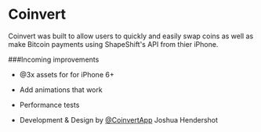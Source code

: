 Coinvert
========

Coinvert was built to allow users to quickly and easily swap coins as well as make Bitcoin payments using ShapeShift's API from thier iPhone.

###Incoming improvements
- @3x assets for for iPhone 6+
- Add animations that work
- Performance tests

- Development & Design by [@CoinvertApp](https://twitter.com/coinvertapp) Joshua Hendershot
